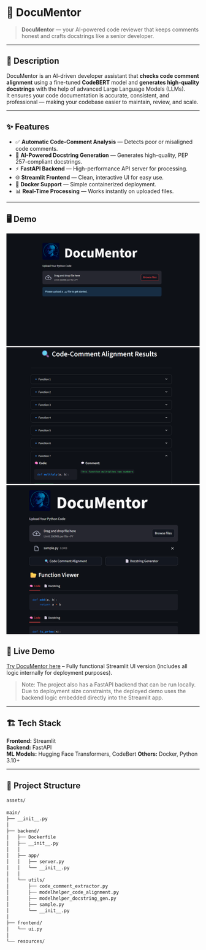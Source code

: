 # 🚀 DocuMentor

>**DocuMentor** — your AI-powered code reviewer that keeps comments honest and crafts docstrings like a senior developer.

---

## 📝 Description
DocuMentor is an AI-driven developer assistant that **checks code comment alignment** using a fine-tuned **CodeBERT** model and **generates high-quality docstrings** with the help of advanced Large Language Models (LLMs).  
It ensures your code documentation is accurate, consistent, and professional — making your codebase easier to maintain, review, and scale.

---

## ✨ Features
- ✅ **Automatic Code-Comment Analysis** — Detects poor or misaligned code comments.
- 📝 **AI-Powered Docstring Generation** — Generates high-quality, PEP 257-compliant docstrings.
- ⚡ **FastAPI Backend** — High-performance API server for processing.
- 🌐 **Streamlit Frontend** — Clean, interactive UI for easy use.
- 🐳 **Docker Support** — Simple containerized deployment.
- 📊 **Real-Time Processing** — Works instantly on uploaded files.

---

## 🖥️ Demo
<!-- Add a GIF or Screenshot -->
![App Screenshot](assets/app_ss_1.png)
![Comment Alignment Check Screenshot](assets/comment_alignment.png)  
![Docstring Generation Screenshot](assets/docstring_generation.png)

## 🚀 Live Demo
[Try DocuMentor here](your-streamlit-link) – Fully functional Streamlit UI version (includes all logic internally for deployment purposes).

> Note: The project also has a FastAPI backend that can be run locally.  
> Due to deployment size constraints, the deployed demo uses the backend logic embedded directly into the Streamlit app.


---

## 🏗️ Tech Stack
**Frontend:** Streamlit  
**Backend:** FastAPI  
**ML Models:** Hugging Face Transformers, CodeBert
**Others:** Docker, Python 3.10+


---

## 📂 Project Structure
```plaintext
assets/

main/
├── __init__.py
│
├── backend/
│   ├── Dockerfile
│   ├── __init__.py
│   │
│   ├── app/
│   │   ├── server.py
│   │   └── __init__.py
│   │
│   └── utils/
│       ├── code_comment_extractor.py
│       ├── modelhelper_code_alignment.py
│       ├── modelhelper_docstring_gen.py
│       ├── sample.py
│       └── __init__.py
│
├── frontend/
│   └── ui.py
│
└── resources/
